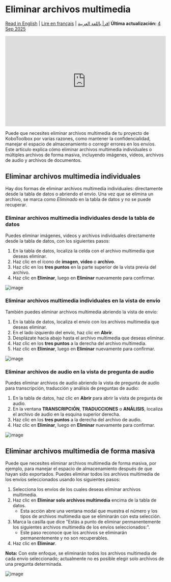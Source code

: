 # Eliminar archivos multimedia
<a href="../deleting_media.html">Read in English</a> | <a href="../fr/deleting_media.html">Lire en français</a> | <a href="../ar/deleting_media.html">اقرأ باللغة العربية</a>
**Última actualización:** <a href="https://github.com/kobotoolbox/docs/blob/32227ed7144b2a84f5774494d8d5ac4935ca0349/source/deleting_media.md" class="reference">4 Sep 2025</a>

<iframe src="https://www.youtube.com/embed/J0-mh1R6dEs?si=I4Oe8NHX7Ks5rFza" style="width: 100%; aspect-ratio: 16 / 9; height: auto; border: 0;" title="YouTube video player" frameborder="0" allow="accelerometer; autoplay; clipboard-write; encrypted-media; gyroscope; picture-in-picture; web-share" allowfullscreen></iframe>

Puede que necesites eliminar archivos multimedia de tu proyecto de KoboToolbox por varias razones, como mantener la confidencialidad, manejar el espacio de almacenamiento o corregir errores en los envíos. Este artículo explica cómo eliminar archivos multimedia individuales o múltiples archivos de forma masiva, incluyendo imágenes, videos, archivos de audio y archivos de documentos.

## Eliminar archivos multimedia individuales

Hay dos formas de eliminar archivos multimedia individuales: directamente desde la tabla de datos o abriendo el envío. Una vez que se elimina un archivo, se marca como _Eliminado_ en la tabla de datos y no se puede recuperar.

### Eliminar archivos multimedia individuales desde la tabla de datos

Puedes eliminar imágenes, videos y archivos individuales directamente desde la tabla de datos, con los siguientes pasos:

1. En la tabla de datos, localiza la celda con el archivo multimedia que deseas eliminar.
2. Haz clic en el ícono de <i class="k-icon k-icon-qt-photo"></i> **imagen**, <i class="k-icon k-icon-qt-video"></i> **video** o <i class="k-icon k-icon-qt-file"></i> **archivo**.
3. Haz clic en los <i class="k-icon k-icon-more"></i> **tres puntos** en la parte superior de la vista previa del archivo.
4. Haz clic en <i class="k-icon k-icon-trash"></i> **Eliminar**, luego en **Eliminar** nuevamente para confirmar.

![image](/images/deleting_media/delete_from_table.png)

### Eliminar archivos multimedia individuales en la vista de envío

También puedes eliminar archivos multimedia abriendo la vista de envío:

1. En la tabla de datos, localiza el envío con los archivos multimedia que deseas eliminar.
2. En el lado izquierdo del envío, haz clic en <i class="k-icon k-icon-view"></i> **Abrir**.
3. Desplázate hacia abajo hasta el archivo multimedia que deseas eliminar.
4. Haz clic en los <i class="k-icon k-icon-more"></i> **tres puntos** a la derecha del archivo multimedia.
5. Haz clic en <i class="k-icon k-icon-trash"></i> **Eliminar**, luego en **Eliminar** nuevamente para confirmar.

![image](/images/deleting_media/open_submission_view.png)

### Eliminar archivos de audio en la vista de pregunta de audio
Puedes eliminar archivos de audio abriendo la vista de pregunta de audio para transcripción, traducción y análisis de preguntas de audio:

1. En la tabla de datos, haz clic en **Abrir** <i class="k-icon k-icon-arrow-up-right"></i> para abrir la vista de pregunta de audio.
2. En la ventana **TRANSCRIPCIÓN**, **TRADUCCIONES** o **ANÁLISIS**, localiza el archivo de audio en la esquina superior derecha.
3. Haz clic en los <i class="k-icon k-icon-more"></i> **tres puntos** a la derecha del archivo de audio.
4. Haz clic en <i class="k-icon k-icon-trash"></i> **Eliminar**, luego en **Eliminar** nuevamente para confirmar.

![image](/images/deleting_media/delete_audio.png)

## Eliminar archivos multimedia de forma masiva

Puede que necesites eliminar archivos multimedia de forma masiva, por ejemplo, para manejar el espacio de almacenamiento después de que hayan sido exportados. Puedes eliminar todos los archivos multimedia de los envíos seleccionados usando los siguientes pasos:

1. Selecciona los envíos de los cuales deseas eliminar archivos multimedia.
2. Haz clic en **Eliminar solo archivos multimedia** encima de la tabla de datos.
   * Esta acción abre una ventana modal que muestra el número y los tipos de archivos multimedia que se eliminarán con esta selección.
3. Marca la casilla que dice "Estás a punto de eliminar permanentemente los siguientes archivos multimedia de los envíos seleccionados:".
   * Este paso reconoce que los archivos se eliminarán permanentemente y no son recuperables.
4. Haz clic en **Eliminar**.

<p class="note">
  <b>Nota:</b> Con este enfoque, se eliminarán todos los archivos multimedia de cada envío seleccionado; actualmente no es posible elegir solo archivos de una pregunta determinada.
</p>

![image](/images/deleting_media/bulk_delete.png)